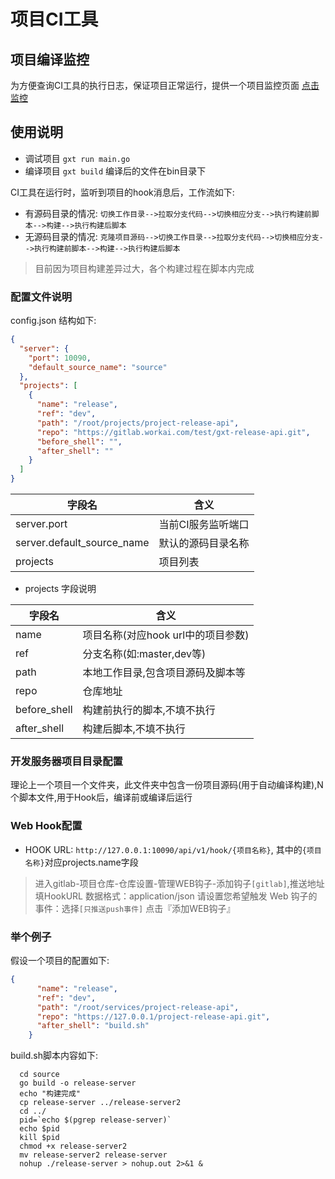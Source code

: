 # 项目CI工具


## 项目编译监控
为方便查询CI工具的执行日志，保证项目正常运行，提供一个项目监控页面
[点击监控](http://127.0.0.1:10090/web/projects)

## 使用说明

[comment]: <> (首先安装[gxt-cli工具]&#40;http://127.0.0.1/project-cli.git&#41;)
* 调试项目
`gxt run main.go`
* 编译项目
`gxt build` 编译后的文件在bin目录下

CI工具在运行时，监听到项目的hook消息后，工作流如下:
* 有源码目录的情况: `切换工作目录-->拉取分支代码-->切换相应分支-->执行构建前脚本-->构建-->执行构建后脚本`
* 无源码目录的情况: `克隆项目源码-->切换工作目录-->拉取分支代码-->切换相应分支-->执行构建前脚本-->构建-->执行构建后脚本`

> 目前因为项目构建差异过大，各个构建过程在脚本内完成

### 配置文件说明
config.json 结构如下:
``` json
{
  "server": {
    "port": 10090,
    "default_source_name": "source"
  },
  "projects": [
    {
      "name": "release",
      "ref": "dev",
      "path": "/root/projects/project-release-api",
      "repo": "https://gitlab.workai.com/test/gxt-release-api.git",
      "before_shell": "",
      "after_shell": ""
    }
  ]
}
```

|  字段名 | 含义 |
|---|---|
|  server.port  |当前CI服务监听端口|
|  server.default_source_name  |默认的源码目录名称|
| projects | 项目列表|

* projects 字段说明

|  字段名 | 含义 |
|---|---|
|  name  |项目名称(对应hook url中的项目参数)|
| ref | 分支名称(如:master,dev等)|
| path | 本地工作目录,包含项目源码及脚本等|
| repo | 仓库地址 |
| before_shell | 构建前执行的脚本,不填不执行 |
| after_shell | 构建后脚本,不填不执行 |


### 开发服务器项目目录配置
理论上一个项目一个文件夹，此文件夹中包含一份项目源码(用于自动编译构建),N个脚本文件,用于Hook后，编译前或编译后运行

### Web Hook配置
* HOOK URL: `http://127.0.0.1:10090/api/v1/hook/{项目名称}`, 其中的`{项目名称}`对应projects.name字段

> 进入gitlab-项目仓库-仓库设置-管理WEB钩子-添加钩子`[gitlab]`,推送地址填HookURL
> 数据格式：application/json
> 请设置您希望触发 Web 钩子的事件：选择`[只推送push事件]`
> 点击『添加WEB钩子』

### 举个例子
假设一个项目的配置如下:
```json
{
      "name": "release",
      "ref": "dev",
      "path": "/root/services/project-release-api",
      "repo": "https://127.0.0.1/project-release-api.git",
      "after_shell": "build.sh"
    }
```
build.sh脚本内容如下:
```shell script
  cd source
  go build -o release-server
  echo "构建完成"
  cp release-server ../release-server2
  cd ../
  pid=`echo $(pgrep release-server)`
  echo $pid
  kill $pid
  chmod +x release-server2
  mv release-server2 release-server
  nohup ./release-server > nohup.out 2>&1 &
```